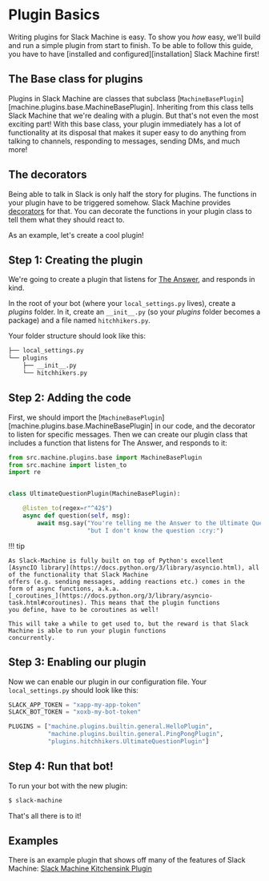 # Plugin Basics

Writing plugins for Slack Machine is easy. To show you *how* easy, we'll build and run a simple plugin from start to
finish. To be able to follow this guide, you have to have [installed and configured][installation] Slack Machine first!

## The Base class for plugins

Plugins in Slack Machine are classes that subclass [`MachineBasePlugin`][machine.plugins.base.MachineBasePlugin].
Inheriting from this class tells Slack Machine that we're dealing with a plugin. But that's not even the most exciting
part! With this base class, your plugin immediately has a lot of functionality at its disposal that makes it super easy
to do anything from talking to channels, responding to messages, sending DMs, and much more!

## The decorators

Being able to talk in Slack is only half the story for plugins. The functions in your plugin have to be triggered
somehow. Slack Machine provides [decorators](../api.md#decorators) for that. You can decorate the functions in your
plugin class to tell them what they should react to.

As an example, let's create a cool plugin!

## Step 1: Creating the plugin

We're going to create a plugin that listens for [The Answer](http://hitchhikers.wikia.com/wiki/42), and responds in
kind.

In the root of your bot (where your `local_settings.py` lives), create a *plugins* folder. In it, create an
`__init__.py` (so your *plugins* folder becomes a package) and a file named `hitchhikers.py`.

Your folder structure should look like this:

``` bash
├── local_settings.py
└── plugins
    ├── __init__.py
    └── hitchhikers.py
```

## Step 2: Adding the code

First, we should import the [`MachineBasePlugin`][machine.plugins.base.MachineBasePlugin] in our code, and the
decorator to listen for specific messages. Then we can create our plugin class that includes a function
that listens for The Answer, and responds to it:

```python
from src.machine.plugins.base import MachineBasePlugin
from src.machine import listen_to
import re


class UltimateQuestionPlugin(MachineBasePlugin):

    @listen_to(regex=r"^42$")
    async def question(self, msg):
        await msg.say("You're telling me the Answer to the Ultimate Question of Life, the Universe and Everything, ",
                      "but I don't know the question :cry:")
```

!!! tip

    As Slack-Machine is fully built on top of Python's excellent
    [AsyncIO library](https://docs.python.org/3/library/asyncio.html), all of the functionality that Slack Machine
    offers (e.g. sending messages, adding reactions etc.) comes in the form of async functions, a.k.a.
    [_coroutines_](https://docs.python.org/3/library/asyncio-task.html#coroutines). This means that the plugin functions
    you define, have to be coroutines as well!

    This will take a while to get used to, but the reward is that Slack Machine is able to run your plugin functions
    concurrently.

## Step 3: Enabling our plugin

Now we can enable our plugin in our configuration file. Your
`local_settings.py` should look like this:

```python
SLACK_APP_TOKEN = "xapp-my-app-token"
SLACK_BOT_TOKEN = "xoxb-my-bot-token"

PLUGINS = ["machine.plugins.builtin.general.HelloPlugin",
           "machine.plugins.builtin.general.PingPongPlugin",
           "plugins.hitchhikers.UltimateQuestionPlugin"]
```

## Step 4: Run that bot!

To run your bot with the new plugin:

``` bash
$ slack-machine
```

That's all there is to it!

## Examples

There is an example plugin that shows off many of the features of Slack Machine:
[Slack Machine Kitchensink Plugin](https://github.com/DonDebonair/sm-kitchensink-plugin)
